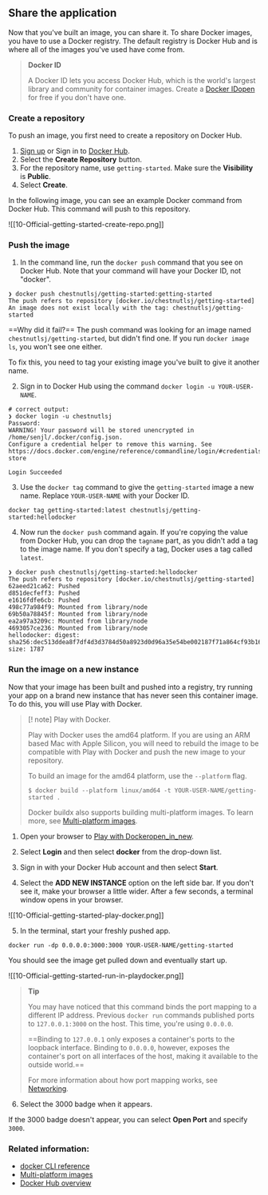 ## Share the application

Now that you've built an image, you can share it. To share Docker images, you have to use a Docker registry. The default registry is Docker Hub and is where all of the images you've used have come from.

> **Docker ID**
> 
> A Docker ID lets you access Docker Hub, which is the world's largest library and community for container images. Create a [Docker IDopen](https://hub.docker.com/signup) for free if you don't have one.

### Create a repository

To push an image, you first need to create a repository on Docker Hub.

1. [Sign up](https://www.docker.com/pricing?utm_source=docker&utm_medium=webreferral&utm_campaign=docs_driven_upgrade) or Sign in to [Docker Hub](https://hub.docker.com/).
2. Select the **Create Repository** button.
3. For the repository name, use `getting-started`. Make sure the **Visibility** is **Public**.
4. Select **Create**.

In the following image, you can see an example Docker command from Docker Hub. This command will push to this repository.

![[10-Official-getting-started-create-repo.png]]

### Push the image

1. In the command line, run the `docker push` command that you see on Docker Hub. Note that your command will have your Docker ID, not "docker".

```
❯ docker push chestnutlsj/getting-started:getting-started  
The push refers to repository [docker.io/chestnutlsj/getting-started]  
An image does not exist locally with the tag: chestnutlsj/getting-started
```

==Why did it fail?== The push command was looking for an image named `chestnutlsj/getting-started`, but didn't find one. If you run `docker image ls`, you won't see one either.

To fix this, you need to tag your existing image you've built to give it another name.

2. Sign in to Docker Hub using the command `docker login -u YOUR-USER-NAME`.
```
# correct output:
❯ docker login -u chestnutlsj  
Password:    
WARNING! Your password will be stored unencrypted in /home/senjl/.docker/config.json.  
Configure a credential helper to remove this warning. See  
https://docs.docker.com/engine/reference/commandline/login/#credentials-store  
  
Login Succeeded
```

3. Use the `docker tag` command to give the `getting-started` image a new name. Replace `YOUR-USER-NAME` with your Docker ID.

```
docker tag getting-started:latest chestnutlsj/getting-started:hellodocker
```

4. Now run the `docker push` command again. If you're copying the value from Docker Hub, you can drop the `tagname` part, as you didn't add a tag to the image name. If you don't specify a tag, Docker uses a tag called `latest`.

```
❯ docker push chestnutlsj/getting-started:hellodocker  
The push refers to repository [docker.io/chestnutlsj/getting-started]  
62aeed21ca62: Pushed    
d851decfeff3: Pushed    
e1616fdfe6cb: Pushed    
498c77a984f9: Mounted from library/node    
69b50a78845f: Mounted from library/node    
ea2a97a3209c: Mounted from library/node    
4693057ce236: Mounted from library/node    
hellodocker: digest: sha256:dec513ddea8f7df4d3d3784d50a8923d0d96a35e54be002187f71a864cf93b16 size: 1787
```

### Run the image on a new instance

Now that your image has been built and pushed into a registry, try running your app on a brand new instance that has never seen this container image. To do this, you will use Play with Docker.

> [! note] Play with Docker.
> 
> Play with Docker uses the amd64 platform. If you are using an ARM based Mac with Apple Silicon, you will need to rebuild the image to be compatible with Play with Docker and push the new image to your repository.
> 
> To build an image for the amd64 platform, use the `--platform` flag.
> 
> ```
> $ docker build --platform linux/amd64 -t YOUR-USER-NAME/getting-started .
> ```
> 
> Docker buildx also supports building multi-platform images. To learn more, see [Multi-platform images](https://docs.docker.com/build/building/multi-platform/).

1. Open your browser to [Play with Dockeropen_in_new](https://labs.play-with-docker.com/).

2. Select **Login** and then select **docker** from the drop-down list.

3. Sign in with your Docker Hub account and then select **Start**.

4. Select the **ADD NEW INSTANCE** option on the left side bar. If you don't see it, make your browser a little wider. After a few seconds, a terminal window opens in your browser.

![[10-Official-getting-started-play-docker.png]]

5. In the terminal, start your freshly pushed app.

```
docker run -dp 0.0.0.0:3000:3000 YOUR-USER-NAME/getting-started
```

You should see the image get pulled down and eventually start up.

![[10-Official-getting-started-run-in-playdocker.png]]

> **Tip**
> 
> You may have noticed that this command binds the port mapping to a different IP address. Previous `docker run` commands published ports to `127.0.0.1:3000` on the host. This time, you're using `0.0.0.0`.
> 
> ==Binding to `127.0.0.1` only exposes a container's ports to the loopback interface. Binding to `0.0.0.0`, however, exposes the container's port on all interfaces of the host, making it available to the outside world.==
> 
> For more information about how port mapping works, see [Networking](https://docs.docker.com/network/#published-ports).

6. Select the 3000 badge when it appears.

If the 3000 badge doesn't appear, you can select **Open Port** and specify `3000`.

### Related information:

* [docker CLI reference](https://docs.docker.com/engine/reference/commandline/cli/)
* [Multi-platform images](https://docs.docker.com/build/building/multi-platform/)
* [Docker Hub overview](https://docs.docker.com/docker-hub/)